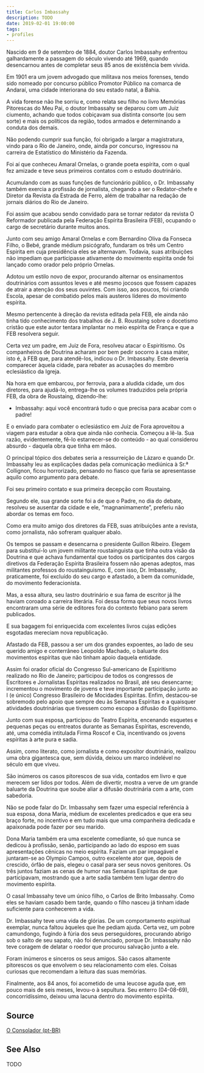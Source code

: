 ```yaml
---
title: Carlos Imbassahy
description: TODO
date: 2019-02-01 19:00:00
tags: 
- profiles
---
```



Nascido em 9 de setembro de 1884, doutor Carlos Imbassahy enfrentou galhardamente a passagem do século vivendo até 1969, quando desencarnou antes de completar seus 85 anos de existência bem vivida.

Em 1901 era um jovem advogado que militava nos meios forenses, tendo sido nomeado por concurso público Promotor Público na comarca de Andaraí, uma cidade interiorana do seu estado natal, a Bahia.

A vida forense não lhe sorriu e, como relata seu filho no livro Memórias Pitorescas do Meu Pai, o doutor Imbassahy se deparou com um Juiz ciumento, achando que todos cobiçavam sua distinta consorte (ou sem sorte) e mais os políticos da região, todos armados e determinando a conduta dos demais.

Não podendo cumprir sua função, foi obrigado a largar a magistratura, vindo para o Rio de Janeiro, onde, ainda por concurso, ingressou na carreira de Estatístico do Ministério da Fazenda.

Foi aí que conheceu Amaral Ornelas, o grande poeta espírita, com o qual fez amizade e teve seus primeiros contatos com o estudo doutrinário.

Acumulando com as suas funções de funcionário público, o Dr. Imbassahy também exercia a profissão de jornalista, chegando a ser o Redator-chefe e Diretor da Revista da Estrada de Ferro, além de trabalhar na redação de jornais diários do Rio de Janeiro.

Foi assim que acabou sendo convidado para se tornar redator da revista O Reformador publicada pela Federação Espírita Brasileira (FEB), ocupando o cargo de secretário durante muitos anos.

Junto com seu amigo Amaral Ornelas e com Bernardino Oliva da Fonseca Filho, o Bebé, grande médium psicógrafo, fundaram os três um Centro Espirita em cuja presidência eles se alternavam. Todavia, suas atribuições não impediam que participasse ativamente do movimento espírita onde foi lançado como orador pelo próprio Ornelas.

Adotou um estilo novo de expor, procurando alternar os ensinamentos doutrinários com assuntos leves e até mesmo jocosos que fossem capazes de atrair a atenção dos seus ouvintes. Com isso, aos poucos, foi criando Escola, apesar de combatido pelos mais austeros líderes do movimento espírita.

Mesmo pertencente à direção da revista editada pela FEB, ele ainda não tinha tido conhecimento dos trabalhos de J. B. Roustaing sobre o docetismo cristão que este autor tentara implantar no meio espírita de França e que a FEB resolvera seguir.

Certa vez um padre, em Juiz de Fora, resolveu atacar o Espiritismo. Os companheiros de Doutrina acharam por bem pedir socorro à casa máter, isto é, à FEB que, para atendê-los, indicou o Dr. Imbassahy. Este deveria comparecer àquela cidade, para rebater as acusações do membro eclesiástico da Igreja.

Na hora em que embarcou, por ferrovia, para a aludida cidade, um dos diretores, para ajudá-lo, entrega-lhe os volumes traduzidos pela própria FEB, da obra de Roustaing, dizendo-lhe:

- Imbassahy: aqui você encontrará tudo o que precisa para acabar com o padre!

E o enviado para combater o eclesiástico em Juiz de Fora aproveitou a viagem para estudar a obra que ainda não conhecia. Começou a lê-la. Sua razão, evidentemente, fê-lo estarrecer-se do conteúdo - ao qual considerou absurdo - daquela obra que tinha em mãos.

O principal tópico dos debates seria a ressurreição de Lázaro e quando Dr. Imbassahy leu as explicações dadas pela comunicação mediúnica à Sr.ª Collignon, ficou horrorizado, pensando no fiasco que faria se apresentasse aquilo como argumento para debate.

Foi seu primeiro contato e sua primeira decepção com Roustaing.

Segundo ele, sua grande sorte foi a de que o Padre, no dia do debate, resolveu se ausentar da cidade e ele, “magnanimamente”, preferiu não abordar os temas em foco.

Como era muito amigo dos diretores da FEB, suas atribuições ante a revista, como jornalista, não sofreram qualquer abalo.

Os tempos se passam e desencarna o presidente Guillon Ribeiro. Elegem para substituí-lo um jovem militante roustainguista que tinha outra visão da Doutrina e que achava fundamental que todos os participantes dos cargos diretivos da Federação Espírita Brasileira fossem não apenas adeptos, mas militantes professos do roustainguismo. E, com isso, Dr. Imbassahy, praticamente, foi excluído do seu cargo e afastado, a bem da comunidade, do movimento federacionista.

Mas, a essa altura, seu lastro doutrinário e sua fama de escritor já lhe haviam coroado a carreira literária. Foi dessa forma que seus novos livros encontraram uma série de editores fora do contexto febiano para serem publicados.

E sua bagagem foi enriquecida com excelentes livros cujas edições esgotadas mereciam nova republicação.

Afastado da FEB, passou a ser um dos grandes expoentes, ao lado de seu querido amigo e conterrâneo Leopoldo Machado, o baluarte dos movimentos espíritas que não tinham apoio daquela entidade.

Assim foi orador oficial do Congresso Sul-americano de Espiritismo realizado no Rio de Janeiro; participou de todos os congressos de Escritores e Jornalistas Espíritas realizados no Brasil, até seu desencarne; incrementou o movimento de jovens e teve importante participação junto ao I (e único) Congresso Brasileiro de Mocidades Espíritas. Enfim, destacou-se sobremodo pelo apoio que sempre deu às Semanas Espíritas e a quaisquer atividades doutrinárias que tivessem como escopo a difusão do Espiritismo.

Junto com sua esposa, participou do Teatro Espírita, encenando esquetes e pequenas peças ou entreatos durante as Semanas Espíritas, escrevendo, até, uma comédia intitulada Firma Roscof e Cia, incentivando os jovens espíritas à arte pura e sadia.

Assim, como literato, como jornalista e como expositor doutrinário, realizou uma obra gigantesca que, sem dúvida, deixou um marco indelével no século em que viveu.

São inúmeros os casos pitorescos de sua vida, contados em livro e que merecem ser lidos por todos. Além de divertir, mostra a verve de um grande baluarte da Doutrina que soube aliar a difusão doutrinária com a arte, com sabedoria.

Não se pode falar do Dr. Imbassahy sem fazer uma especial referência à sua esposa, dona Maria, médium de excelentes predicados e que era seu braço forte, no incentivo e em tudo mais que uma companheira dedicada e apaixonada pode fazer por seu marido.

Dona Maria também era uma excelente comediante, só que nunca se dedicou à profissão, senão, participando ao lado do esposo em suas apresentações cênicas no meio espírita. Faziam um par impagável e juntaram-se ao Olympio Campos, outro excelente ator que, depois de crescido, órfão de pais, elegeu o casal para ser seus novos genitores. Os três juntos faziam as cenas de humor nas Semanas Espíritas de que participavam, mostrando que a arte sadia também tem lugar dentro do movimento espírita.

O casal Imbassahy teve um único filho, o Carlos de Brito Imbassahy. Como eles se haviam casado bem tarde, quando o filho nasceu já tinham idade suficiente para conhecerem a vida.

Dr. Imbassahy teve uma vida de glórias. De um comportamento espiritual exemplar, nunca faltou àqueles que lhe pediam ajuda. Certa vez, um pobre camundongo, fugindo à fúria dos seus perseguidores, procurando abrigo sob o salto de seu sapato, não foi denunciado, porque Dr. Imbassahy não teve coragem de delatar o roedor que procurou salvação junto a ele.

Foram inúmeros e sinceros os seus amigos. São casos altamente pitorescos os que envolvem o seu relacionamento com eles. Coisas curiosas que recomendam a leitura das suas memórias.

Finalmente, aos 84 anos, foi acometido de uma leucose aguda que, em pouco mais de seis meses, levou-o à sepultura. Seu enterro (04-08-69), concorridíssimo, deixou uma lacuna dentro do movimento espírita. 

## Source
[O Consolador (pt-BR)](http://www.oconsolador.com.br/linkfixo/biografias/carlosimbassahy.html)

## See Also
TODO


